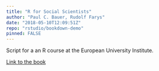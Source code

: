 ```yaml
---
title: "R for Social Scientists"
author: "Paul C. Bauer, Rudolf Farys"
date: "2018-05-10T12:09:51Z"
repo: "rstudio/bookdown-demo"
pinned: FALSE
---
```


Script for a an R course at the European University Institute.

[Link to the book](https://bookdown.org/paulcbauer/r_for_social_scientists/)
